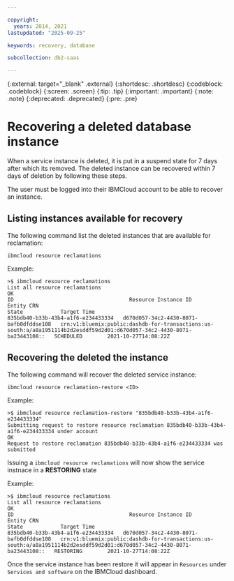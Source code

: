 ```yaml
---

copyright:
  years: 2014, 2021
lastupdated: "2025-09-25"

keywords: recovery, database

subcollection: db2-saas

---
```


 
{:external: target="_blank" .external}
{:shortdesc: .shortdesc}
{:codeblock: .codeblock}
{:screen: .screen}
{:tip: .tip}
{:important: .important}
{:note: .note}
{:deprecated: .deprecated}
{:pre: .pre}

# Recovering a deleted database instance

When a service instance is deleted, it is put in a suspend state for 7 days after which its removed.  The deleted instance can be recovered within 7 days of deletion by following these steps.

The user must be logged into their IBMCloud account to be able to recover an instance.

## Listing instances available for recovery
The following command list the deleted instances that are available for reclamation:
```
ibmcloud resource reclamations
```

Example:
```
>$ ibmcloud resource reclamations
List all resource reclamations
OK
ID                                     Resource Instance ID                   Entity CRN                                                                                                                         State            Target Time
835bdb40-b33b-43b4-a1f6-e234433334   d670d057-34c2-4430-8071-bafb0dfddse108   crn:v1:bluemix:public:dashdb-for-transactions:us-south:a/a8a1951114b2d2esddf59d2d01:d670d057-34c2-4430-8071-ba23443108::   SCHEDULED        2021-10-27T14:08:22Z
```


## Recovering the deleted the instance
The following command will recover the deleted service instance:
```
ibmcloud resource reclamation-restore <ID>
```

Example:
```
>$ ibmcloud resource reclamation-restore "835bdb40-b33b-43b4-a1f6-e234433334"
Submitting request to restore resource reclamation 835bdb40-b33b-43b4-a1f6-e234433334 under account 
OK
Request to restore reclamation 835bdb40-b33b-43b4-a1f6-e234433334 was submitted
```

Issuing a `ibmcloud resource reclamations` will now show the service instnace in a **RESTORING** state

Example:
```
>$ ibmcloud resource reclamations
List all resource reclamations
OK
ID                                     Resource Instance ID                   Entity CRN                                                                                                                         State            Target Time
835bdb40-b33b-43b4-a1f6-e234433334   d670d057-34c2-4430-8071-bafb0dfddse108   crn:v1:bluemix:public:dashdb-for-transactions:us-south:a/a8a1951114b2d2esddf59d2d01:d670d057-34c2-4430-8071-ba23443108::   RESTORING        2021-10-27T14:08:22Z
```

Once the service instance has been restore it will appear in `Resources` under `Services and software` on the IBMCloud dashboard.
